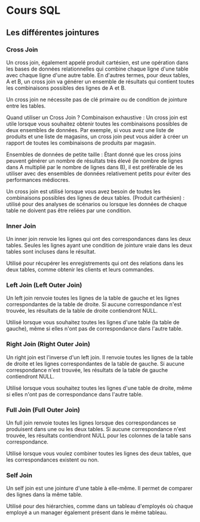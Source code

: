 # Cours SQL

## Les différentes jointures

### Cross Join

Un cross join, également appelé produit cartésien, est une opération dans les bases de données relationnelles qui combine chaque ligne d'une table avec chaque ligne d'une autre table. En d'autres termes, pour deux tables, A et B, un cross join va générer un ensemble de résultats qui contient toutes les combinaisons possibles des lignes de A et B.

Un cross join ne nécessite pas de clé primaire ou de condition de jointure entre les tables. 

Quand utiliser un Cross Join ?
Combinaison exhaustive : Un cross join est utile lorsque vous souhaitez obtenir toutes les combinaisons possibles de deux ensembles de données. Par exemple, si vous avez une liste de produits et une liste de magasins, un cross join peut vous aider à créer un rapport de toutes les combinaisons de produits par magasin.

Ensembles de données de petite taille : Étant donné que les cross joins peuvent générer un nombre de résultats très élevé (le nombre de lignes dans A multiplié par le nombre de lignes dans B), il est préférable de les utiliser avec des ensembles de données relativement petits pour éviter des performances médiocres.

Un cross join est utilisé lorsque vous avez besoin de toutes les combinaisons possibles des lignes de deux tables. (Produit carthésien) : utilisé pour des analyses de scénarios ou lorsque les données de chaque table ne doivent pas être reliées par une condition.

### Inner Join

Un inner join renvoie les lignes qui ont des correspondances dans les deux tables. Seules les lignes ayant une condition de jointure vraie dans les deux tables sont incluses dans le résultat.

Utilisé pour récupérer les enregistrements qui ont des relations dans les deux tables, comme obtenir les clients et leurs commandes.

### Left Join (Left Outer Join)

Un left join renvoie toutes les lignes de la table de gauche et les lignes correspondantes de la table de droite. Si aucune correspondance n'est trouvée, les résultats de la table de droite contiendront NULL.

Utilisé lorsque vous souhaitez toutes les lignes d'une table (la table de gauche), même si elles n'ont pas de correspondance dans l'autre table.

### Right Join (Right Outer Join)

Un right join est l'inverse d'un left join. Il renvoie toutes les lignes de la table de droite et les lignes correspondantes de la table de gauche. Si aucune correspondance n'est trouvée, les résultats de la table de gauche contiendront NULL.

Utilisé lorsque vous souhaitez toutes les lignes d'une table de droite, même si elles n'ont pas de correspondance dans l'autre table.

### Full Join (Full Outer Join)

Un full join renvoie toutes les lignes lorsque des correspondances se produisent dans une ou les deux tables. Si aucune correspondance n'est trouvée, les résultats contiendront NULL pour les colonnes de la table sans correspondance.

Utilisé lorsque vous voulez combiner toutes les lignes des deux tables, que les correspondances existent ou non.

### Self Join

Un self join est une jointure d'une table à elle-même. Il permet de comparer des lignes dans la même table.

Utilisé pour des hiérarchies, comme dans un tableau d'employés où chaque employé a un manager également présent dans le même tableau.